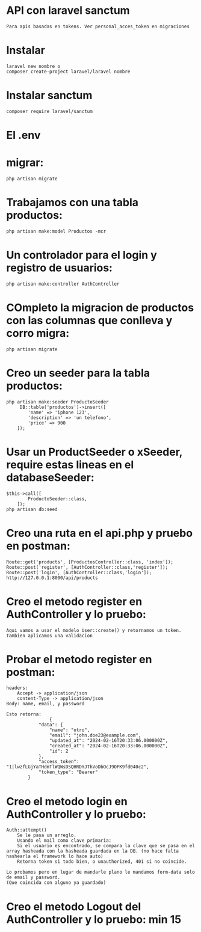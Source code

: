 # API con laravel sanctum
    Para apis basadas en tokens. Ver personal_acces_token en migraciones

# Instalar
    laravel new nombre o
    composer create-project laravel/laravel nombre

#  Instalar sanctum
    composer require laravel/sanctum

# El .env

# migrar:
    php artisan migrate


# Trabajamos con una tabla productos:
    php artisan make:model Productos -mcr


# Un controlador para el login y registro de usuarios:
    php artisan make:controller AuthController

# COmpleto la migracion de productos con las columnas que conlleva y corro migra:
    php artisan migrate

# Creo un seeder para la tabla productos:
    php artisan make:seeder ProductoSeeder
         DB::table('productos')->insert([
            'name' => 'iphone 123',
            'description' => 'un telefono',
            'price' => 900
        ]);

# Usar un ProductSeeder o xSeeder, require estas lineas en el databaseSeeder:
    $this->call([
            ProductoSeeder::class,
        ]);
    php artisan db:seed

# Creo una ruta en el api.php y pruebo en postman: 
    Route::get('products', [ProductosController::class, 'index']);
    Route::post('register', [AuthController::class,'register']);
    Route::post('login', [AuthController::class,'login']);
    http://127.0.0.1:8000/api/products


# Creo el metodo register en AuthController y lo pruebo:
    Aqui vamos a usar el modelo User::create() y retornamos un token. 
    Tambien aplicamos una validacion
    
# Probar el metodo register en postman:
    headers:
        Accept -> application/json
        content-Type -> application/json
    Body: name, email, y password

    Esto retorna:
                    {
                "data": {
                    "name": "otro",
                    "email": "john.doe23@example.com",
                    "updated_at": "2024-02-16T20:33:06.000000Z",
                    "created_at": "2024-02-16T20:33:06.000000Z",
                    "id": 2
                },
                "access_token": "1|lwzfLGjYaTHdmTlWQWsDSQHRDYJThVoDbOcJ9OPK9fd040c2",
                "token_type": "Bearer"
            }

# Creo el metodo login en AuthController y lo pruebo:
    Auth::attempt()
        Se le pasa un arreglo.
        Usando el mail como clave primaria:
        Si el usuario es encontrado, se compara la clave que se pasa en el array hasheada con la hasheada guardada en la DB. (no hace falta hashearla el framework lo hace auto) 
        Retorna token si todo bien, o unauthorized, 401 si no coincide.

    Lo probamos pero en lugar de mandarle plano le mandamos form-data solo de email y password. 
    (Que coincida con alguno ya guardado)

# Creo el metodo Logout del AuthController y lo pruebo: min 15